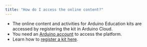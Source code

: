 ```yaml
---
title: "How do I access the online content?"
---
```


* The online content and activities for Arduino Education kits are accessed by registering the kit in Arduino Cloud.
* You need an [Arduino account](https://support.arduino.cc/hc/en-us/articles/360016724040) to access the platform.
* Learn how to [register a kit here](https://support.arduino.cc/hc/en-us/articles/4407393580818).
